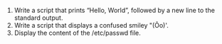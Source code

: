 1) Write a script that prints “Hello, World”, followed by a new line to the standard output.
2) Write a script that displays a confused smiley "(Ôo)'.
3) Display the content of the /etc/passwd file.
